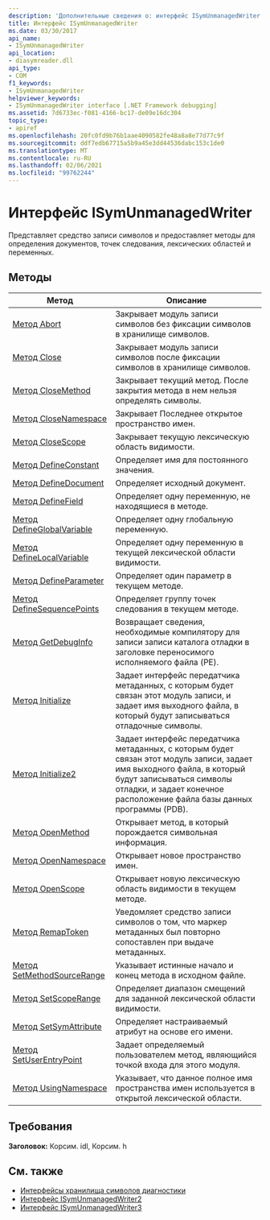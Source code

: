 ```yaml
---
description: 'Дополнительные сведения о: интерфейс ISymUnmanagedWriter'
title: Интерфейс ISymUnmanagedWriter
ms.date: 03/30/2017
api_name:
- ISymUnmanagedWriter
api_location:
- diasymreader.dll
api_type:
- COM
f1_keywords:
- ISymUnmanagedWriter
helpviewer_keywords:
- ISymUnmanagedWriter interface [.NET Framework debugging]
ms.assetid: 7d6733ec-f081-4166-bc17-de09e16dc304
topic_type:
- apiref
ms.openlocfilehash: 20fc0fd9b76b1aae4090582fe48a8a8e77d77c9f
ms.sourcegitcommit: ddf7edb67715a5b9a45e3dd44536dabc153c1de0
ms.translationtype: MT
ms.contentlocale: ru-RU
ms.lasthandoff: 02/06/2021
ms.locfileid: "99762244"
---
```

# <a name="isymunmanagedwriter-interface"></a>Интерфейс ISymUnmanagedWriter

Представляет средство записи символов и предоставляет методы для определения документов, точек следования, лексических областей и переменных.  
  
## <a name="methods"></a>Методы  
  
|Метод|Описание|  
|------------|-----------------|  
|[Метод Abort](isymunmanagedwriter-abort-method.md)|Закрывает модуль записи символов без фиксации символов в хранилище символов.|  
|[Метод Close](isymunmanagedwriter-close-method.md)|Закрывает модуль записи символов после фиксации символов в хранилище символов.|  
|[Метод CloseMethod](isymunmanagedwriter-closemethod-method.md)|Закрывает текущий метод. После закрытия метода в нем нельзя определять символы.|  
|[Метод CloseNamespace](isymunmanagedwriter-closenamespace-method.md)|Закрывает Последнее открытое пространство имен.|  
|[Метод CloseScope](isymunmanagedwriter-closescope-method.md)|Закрывает текущую лексическую область видимости.|  
|[Метод DefineConstant](isymunmanagedwriter-defineconstant-method.md)|Определяет имя для постоянного значения.|  
|[Метод DefineDocument](isymunmanagedwriter-definedocument-method.md)|Определяет исходный документ.|  
|[Метод DefineField](isymunmanagedwriter-definefield-method.md)|Определяет одну переменную, не находящиеся в методе.|  
|[Метод DefineGlobalVariable](isymunmanagedwriter-defineglobalvariable-method.md)|Определяет одну глобальную переменную.|  
|[Метод DefineLocalVariable](isymunmanagedwriter-definelocalvariable-method.md)|Определяет одну переменную в текущей лексической области видимости.|  
|[Метод DefineParameter](isymunmanagedwriter-defineparameter-method.md)|Определяет один параметр в текущем методе.|  
|[Метод DefineSequencePoints](isymunmanagedwriter-definesequencepoints-method.md)|Определяет группу точек следования в текущем методе.|  
|[Метод GetDebugInfo](isymunmanagedwriter-getdebuginfo-method.md)|Возвращает сведения, необходимые компилятору для записи записи каталога отладки в заголовке переносимого исполняемого файла (PE).|  
|[Метод Initialize](isymunmanagedwriter-initialize-method.md)|Задает интерфейс передатчика метаданных, с которым будет связан этот модуль записи, и задает имя выходного файла, в который будут записываться отладочные символы.|  
|[Метод Initialize2](isymunmanagedwriter-initialize2-method.md)|Задает интерфейс передатчика метаданных, с которым будет связан этот модуль записи, задает имя выходного файла, в который будут записываться символы отладки, и задает конечное расположение файла базы данных программы (PDB).|  
|[Метод OpenMethod](isymunmanagedwriter-openmethod-method.md)|Открывает метод, в который порождается символьная информация.|  
|[Метод OpenNamespace](isymunmanagedwriter-opennamespace-method.md)|Открывает новое пространство имен.|  
|[Метод OpenScope](isymunmanagedwriter-openscope-method.md)|Открывает новую лексическую область видимости в текущем методе.|  
|[Метод RemapToken](isymunmanagedwriter-remaptoken-method.md)|Уведомляет средство записи символов о том, что маркер метаданных был повторно сопоставлен при выдаче метаданных.|  
|[Метод SetMethodSourceRange](isymunmanagedwriter-setmethodsourcerange-method.md)|Указывает истинные начало и конец метода в исходном файле.|  
|[Метод SetScopeRange](isymunmanagedwriter-setscoperange-method.md)|Определяет диапазон смещений для заданной лексической области видимости.|  
|[Метод SetSymAttribute](isymunmanagedwriter-setsymattribute-method.md)|Определяет настраиваемый атрибут на основе его имени.|  
|[Метод SetUserEntryPoint](isymunmanagedwriter-setuserentrypoint-method.md)|Задает определяемый пользователем метод, являющийся точкой входа для этого модуля.|  
|[Метод UsingNamespace](isymunmanagedwriter-usingnamespace-method.md)|Указывает, что данное полное имя пространства имен используется в открытой лексической области.|  
  
## <a name="requirements"></a>Требования  

 **Заголовок:** Корсим. idl, Корсим. h  
  
## <a name="see-also"></a>См. также

- [Интерфейсы хранилища символов диагностики](diagnostics-symbol-store-interfaces.md)
- [Интерфейс ISymUnmanagedWriter2](isymunmanagedwriter2-interface.md)
- [Интерфейс ISymUnmanagedWriter3](isymunmanagedwriter3-interface.md)
